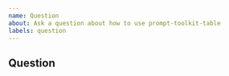 ```yaml
---
name: Question
about: Ask a question about how to use prompt-toolkit-table
labels: question
---
```


<!--
* [ ] I added a descriptive title to this issue.
* [ ] I have searched (google, github) for similar issues and couldn't find
    anything.
* [ ] I have read and followed [the docs](https://lyz-code.github.io/prompt-toolkit-table)
    and couldn't find an answer.
-->

## Question
